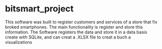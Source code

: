 # bitsmart_project
This software was built to register customers and services of a store that fix broked smartphones.
The main functionality is register and store this information. The Software registers the data and store it in a data basis create with SQLite, and can creat a .XLSX file to creat a buch a visualizations 
